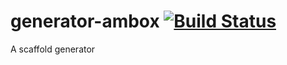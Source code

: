 # generator-ambox [![Build Status](https://secure.travis-ci.org/adriancmiranda/generator-gulp-requirejs.png?branch=master)](https://travis-ci.org/ambox/generator-ambox)
A scaffold generator
